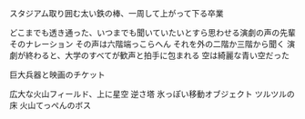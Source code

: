 スタジアム取り囲む太い鉄の棒、一周して上がって下る卒業

どこまでも透き通った、いつまでも聞いていたいとすら思わせる演劇の声の先輩
そのナレーション
その声は六階端っこらへん
それを外の二階か三階から聞く
演劇が終わると、大学のすべてが歓声と拍手に包まれる
空は綺麗な青い空だった

巨大兵器と映画のチケット

広大な火山フィールド、上に星空
逆さ塔
氷っぽい移動オブジェクト
ツルツルの床
火山てっぺんのボス